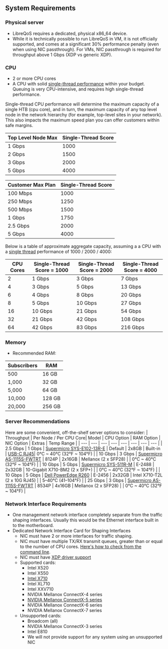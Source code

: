 ## System Requirements
### Physical server
* LibreQoS requires a dedicated, physical x86_64 device.
* While it is technically possible to run LibreQoS in  VM, it is not officially supported, and comes at a significant 30% performance penalty (even when using NIC passthrough). For VMs, NIC passthrough is required for throughput above 1 Gbps (XDP vs generic XDP).

### CPU
* 2 or more CPU cores
* A CPU with solid [single-thread performance](https://www.cpubenchmark.net/singleThread.html#server-thread) within your budget. Queuing is very CPU-intensive, and requires high single-thread performance.

Single-thread CPU performance will determine the maximum capacity of a single HTB (cpu core), and in turn, the maximum capacity of any top level node in the network hierarchy (for example, top-level sites in your network). This also impacts the maximum speed plan you can offer customers within safe margins.

| Top Level Node Max  | Single-Thread Score      |
| --------------------| ------------------------ |
| 1 Gbps              | 1000                     |
| 2 Gbps              | 1500                     |
| 3 Gbps              | 2000                     |
| 5 Gbps              | 4000                     |

| Customer Max Plan   | Single-Thread Score      |
| --------------------| ------------------------ |
| 100 Mbps            | 1000                     |
| 250 Mbps            | 1250                     |
| 500 Mbps            | 1500                     |
| 1 Gbps              | 1750                     |
| 2.5 Gbps            | 2000                     |
| 5 Gbps              | 4000                     |

Below is a table of approximate aggregate capacity, assuming a a CPU with a [single thread](https://www.cpubenchmark.net/singleThread.html#server-thread) performance of 1000 / 2000 / 4000:

| CPU Cores | Single-Thread Score = 1000 | Single-Thread Score = 2000 | Single-Thread Score = 4000 |
|-----------|----------------------------|----------------------------|----------------------------|
| 2         | 1 Gbps                     | 3 Gbps                     | 7 Gbps                     |
| 4         | 3 Gbps                     | 5 Gbps                     | 13 Gbps                    |
| 6         | 4 Gbps                     | 8 Gbps                     | 20 Gbps                    |
| 8         | 5 Gbps                     | 10 Gbps                    | 27 Gbps                    |
| 16        | 10 Gbps                    | 21 Gbps                    | 54 Gbps                    |
| 32        | 21 Gbps                    | 42 Gbps                    | 108 Gbps                   |
| 64        | 42 Gbps                    | 83 Gbps                    | 216 Gbps                   |

### Memory
* Recommended RAM:

| Subscribers   | RAM           |
| ------------- | ------------- |
| 500           | 16 GB         |
| 1,000         | 32 GB         |
| 5,000         | 64 GB         |
| 10,000        | 128 GB        |
| 20,000        | 256 GB        |

### Server Recommendations
Here are some convenient, off-the-shelf server options to consider:
| Throughput | Per Node / Per CPU Core| Model | CPU Option | RAM Option | NIC Option | Extras | Temp Range |
| --- | --- | --- | --- | --- | --- | --- | --- | 
| 2.5 Gbps | 1 Gbps | [Supermicro SYS-E102-13R-E](https://store.supermicro.com/us_en/compact-embedded-iot-i5-1350pe-sys-e102-13r-e.html) | Default | 2x8GB | Built-in | [USB-C RJ45](https://www.amazon.com/Anker-Ethernet-PowerExpand-Aluminum-Portable/dp/B08CK9X9Z8/)| 0°C ~ 40°C (32°F ~ 104°F) |
| 10 Gbps | 3 Gbps | [Supermicro AS-1115S-FWTRT](https://store.supermicro.com/us_en/1u-amd-epyc-8004-compact-server-as-1115s-fwtrt.html) | 8124P | 2x16GB | Mellanox (2 x SFP28) | | 0°C ~ 40°C (32°F ~ 104°F) |
| 10 Gbps | 5 Gbps | [Supermicro SYS-511R-M](https://store.supermicro.com/us_en/mainstream-1u-sys-511r-m.html) | E-2488 | 2x32GB | 10-Gigabit X710-BM2 (2 x SFP+) | | 0°C ~ 40°C (32°F ~ 104°F) |
| 10 Gbps | 5 Gbps | [Dell PowerEdge R260](https://www.dell.com/en-us/shop/dell-poweredge-servers/new-poweredge-r260-rack-server/spd/poweredge-r260/pe_r260_tm_vi_vp_sb?configurationid=2cd33e43-57a3-4f82-aa72-9d5f45c9e24c) | E-2456 | 2x32GB | Intel X710-T2L (2 x 10G RJ45) | | 5–40°C (41–104°F) |
| 25 Gbps |  3 Gbps | [Supermicro AS-1115S-FWTRT](https://store.supermicro.com/us_en/1u-amd-epyc-8004-compact-server-as-1115s-fwtrt.html) | 8534P | 4x16GB | Mellanox (2 x SFP28) | | 0°C ~ 40°C (32°F ~ 104°F) |

### Network Interface Requirements
* One management network interface completely separate from the traffic shaping interfaces. Usually this would be the Ethernet interface built in to the motherboard.
* Dedicated Network Interface Card for Shaping Interfaces
  * NIC must have 2 or more interfaces for traffic shaping.
  * NIC must have multiple TX/RX transmit queues, greater than or equal to the number of CPU cores. [Here's how to check from the command line](https://serverfault.com/questions/772380/how-to-tell-if-nic-has-multiqueue-enabled).
  * NIC must have [XDP driver support](https://github.com/xdp-project/xdp-project/blob/master/areas/drivers/README.org)
  * Supported cards:
    * Intel X520
    * Intel X550
    * [Intel X710](https://www.fs.com/products/75600.html)
    * Intel XL710
    * Intel XXV710
    * NVIDIA Mellanox ConnectX-4 series
    * [NVIDIA Mellanox ConnectX-5 series](https://www.fs.com/products/119649.html)
    * NVIDIA Mellanox ConnectX-6 series
    * NVIDIA Mellanox ConnectX-7 series
  * Unsupported cards:
    * Broadcom (all)
    * NVIDIA Mellanox ConnectX-3 series
    * Intel E810
    * We will not provide support for any system using an unsupported NIC
